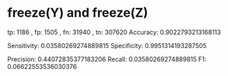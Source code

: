 # freeze(Y) and freeze(Z)

tp:  1186 , fp:  1505 , fn:  31940 , tn:  307620
Accuracy: 0.9022793213168113

Sensitivity: 0.03580269274889815
Specificity: 0.9951314193287505

Precision: 0.44072835377183206
Recall: 0.03580269274889815
F1: 0.06622553536030376
